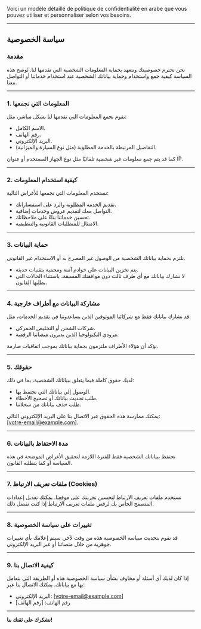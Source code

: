 Voici un modèle détaillé de politique de confidentialité en arabe que vous pouvez utiliser et personnaliser selon vos besoins. 

---

## **سياسة الخصوصية**

### **مقدمة**  
نحن نحترم خصوصيتك ونتعهد بحماية المعلومات الشخصية التي تقدمها لنا. تُوضح هذه السياسة كيفية جمع واستخدام وحماية بياناتك الشخصية عند استخدام خدماتنا أو التواصل معنا.

---

### **1. المعلومات التي نجمعها**  
نقوم بجمع المعلومات التي تقدمها لنا بشكل مباشر، مثل:  
- الاسم الكامل.  
- رقم الهاتف.  
- البريد الإلكتروني.  
- التفاصيل المرتبطة بالخدمة المطلوبة (مثل نوع السيارة والميزانية).

كما قد يتم جمع معلومات غير شخصية تلقائيًا مثل نوع الجهاز المستخدم أو عنوان IP.

---

### **2. كيفية استخدام المعلومات**  
نستخدم المعلومات التي نجمعها للأغراض التالية:  
- تقديم الخدمة المطلوبة والرد على استفساراتك.  
- التواصل معك لتقديم عروض وخدمات إضافية.  
- تحسين خدماتنا بناءً على ملاحظاتك.  
- الامتثال للمتطلبات القانونية والتنظيمية.

---

### **3. حماية البيانات**  
نلتزم بحماية بياناتك الشخصية من الوصول غير المصرح به أو الاستخدام غير القانوني.  
- يتم تخزين البيانات على خوادم آمنة ومحمية بتقنيات حديثة.  
- لا نشارك بياناتك مع أي طرف ثالث دون موافقتك المسبقة، باستثناء الحالات التي يطلبها القانون.

---

### **4. مشاركة البيانات مع أطراف خارجية**  
قد نشارك بياناتك فقط مع شركائنا الموثوقين الذين يساعدوننا في تقديم الخدمات، مثل:  
- شركات الشحن أو التخليص الجمركي.  
- مزودي التكنولوجيا الذين يديرون منصاتنا الرقمية.  

نؤكد أن هؤلاء الأطراف ملتزمون بحماية بياناتك بموجب اتفاقيات صارمة.

---

### **5. حقوقك**  
لديك حقوق كاملة فيما يتعلق ببياناتك الشخصية، بما في ذلك:  
- الوصول إلى بياناتك التي نحتفظ بها.  
- طلب تحديث بياناتك أو تصحيح الأخطاء.  
- طلب حذف بياناتك من سجلاتنا.  

يمكنك ممارسة هذه الحقوق عبر الاتصال بنا على البريد الإلكتروني التالي:  
[votre-email@example.com].

---

### **6. مدة الاحتفاظ بالبيانات**  
نحتفظ ببياناتك الشخصية فقط للفترة اللازمة لتحقيق الأغراض الموضحة في هذه السياسة أو كما يتطلبه القانون.

---

### **7. ملفات تعريف الارتباط (Cookies)**  
نستخدم ملفات تعريف الارتباط لتحسين تجربتك على موقعنا. يمكنك تعديل إعدادات المتصفح الخاص بك لرفض ملفات تعريف الارتباط إذا كنت تفضل ذلك.

---

### **8. تغييرات على سياسة الخصوصية**  
قد نقوم بتحديث سياسة الخصوصية هذه من وقت لآخر. سيتم إعلامك بأي تغييرات جوهرية من خلال منصاتنا أو عبر البريد الإلكتروني.

---

### **9. كيفية الاتصال بنا**  
إذا كان لديك أي أسئلة أو مخاوف بشأن سياسة الخصوصية هذه أو الطريقة التي نتعامل بها مع بياناتك، يمكنك الاتصال بنا عبر:  
- البريد الإلكتروني: [votre-email@example.com]  
- رقم الهاتف: [رقم الهاتف]  

---

**نشكرك على ثقتك بنا!**  
